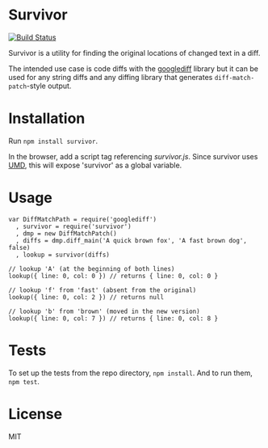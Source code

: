 Survivor
========

[![Build Status](https://secure.travis-ci.org/omphalos/survivor.png)](http://travis-ci.org/omphalos/survivor)

Survivor is a utility
for finding the original locations of changed text in a diff.

The intended use case is code diffs
with the [googlediff](https://www.npmjs.com/package/googlediff) library
but it can be used for any string diffs
and any diffing library that generates `diff-match-patch`-style output.

Installation
============

Run `npm install survivor`.

In the browser, add a script tag referencing *survivor.js*.
Since survivor uses [UMD](https://github.com/umdjs/umd),
this will expose 'survivor' as a global variable.

Usage
=====

    var DiffMatchPath = require('googlediff')
      , survivor = require('survivor')
      , dmp = new DiffMatchPatch()
      , diffs = dmp.diff_main('A quick brown fox', 'A fast brown dog', false)
      , lookup = survivor(diffs)

    // lookup 'A' (at the beginning of both lines)
    lookup({ line: 0, col: 0 }) // returns { line: 0, col: 0 }

    // lookup 'f' from 'fast' (absent from the original)
    lookup({ line: 0, col: 2 }) // returns null

    // lookup 'b' from 'brown' (moved in the new version)
    lookup({ line: 0, col: 7 }) // returns { line: 0, col: 8 }

Tests
=====

To set up the tests from the repo directory, `npm install`.
And to run them, `npm test`.

License
=======

MIT
